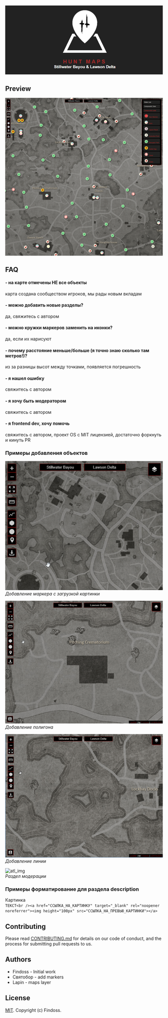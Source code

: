 ![LOGO](public/images/media/logo-dark-text-890x390.png)

## Preview

![preview](public/images/preview.png)

## FAQ

#### - на карте отмечены НЕ все объекты

карта создана сообществом игроков, мы рады новым вкладам

#### - можно добавить новые разделы?

да, свяжитесь с автором

#### - можно кружки маркеров заменить на иконки?

да, если их нарисуют

#### - почему расстояние меньше/больше (я точно знаю сколько там метров!)?

из за разницы высот между точками, появляется погрешность

#### - я нашел ошибку

свяжитесь с автором

#### - я хочу быть модератором

свяжитесь с автором

#### - я frontend dev, хочу помочь

свяжитесь с автором, проект OS с MIT лицензией, достаточно форкнуть и кинуть PR

### Примеры добавления объектов

![atl_img](public/images/gifs/addMarker.gif)  
_Добавление маркера с загрузкой картинки_

![atl_img](public/images/gifs/addPolygon.gif)  
_Добавление полигона_

![atl_img](public/images/gifs/addPolyline.gif)  
_Добавление линии_

![atl_img](public/images/gifs/admin.gif)  
_Раздел модерации_

### Примеры форматирование для раздела description

Картинка  
`ТЕКСТ<br /><a href="ССЫЛКА_НА_КАРТИНКУ" target="_blank" rel="noopener noreferrer"><img height="100px" src="ССЫЛКА_НА_ПРЕВЬЮ_КАРТИНКИ"></a>`

## Contributing

Please read [CONTRIBUTING.md](https://github.com/Findoss/Hunt-map/blob/master/CONTRIBUTING.md) for details on our code of conduct, and the process for submitting pull requests to us.

## Authors

- Findoss - Initial work
- Святобор - add markers
- Lapin - maps layer

## License

[MIT](https://github.com/Findoss/Hunt-map/blob/master/LICENSE). Copyright (c) Findoss.
